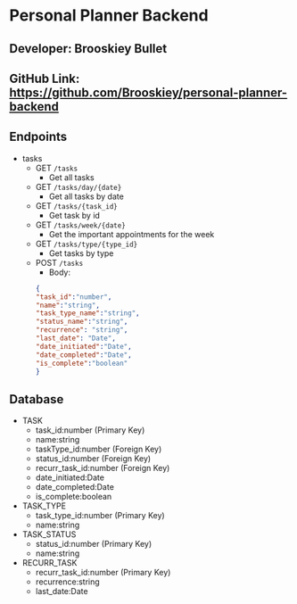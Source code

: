 # Personal Planner Backend

## Developer: Brooskiey Bullet

## GitHub Link: https://github.com/Brooskiey/personal-planner-backend

## Endpoints
- tasks
  - GET `/tasks`
    - Get all tasks
  - GET `/tasks/day/{date}`
    - Get all tasks by date
  - GET `/tasks/{task_id}`
    - Get task by id
  - GET `/tasks/week/{date}`
    - Get the important appointments for the week
  - GET `/tasks/type/{type_id}`
    - Get tasks by type
  - POST `/tasks`
    - Body: 
    ```json
    { 
    "task_id":"number",
    "name":"string",
    "task_type_name":"string",
    "status_name":"string",
    "recurrence": "string",
    "last_date": "Date",
    "date_initiated":"Date",
    "date_completed":"Date",
    "is_complete":"boolean"
    }
    ```
  
## Database
- TASK
  - task_id:number (Primary Key)
  - name:string
  - taskType_id:number (Foreign Key)
  - status_id:number (Foreign Key)
  - recurr_task_id:number (Foreign Key)
  - date_initiated:Date
  - date_completed:Date
  - is_complete:boolean
- TASK_TYPE
  - task_type_id:number (Primary Key)
  - name:string
- TASK_STATUS
  - status_id:number (Primary Key)
  - name:string
- RECURR_TASK
  - recurr_task_id:number (Primary Key)
  - recurrence:string
  - last_date:Date
